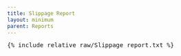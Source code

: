 ```yaml
---
title: Slippage Report
layout: minimum
parent: Reports
---
```


<pre>
{% include_relative raw/Slippage_report.txt %}
</pre>
